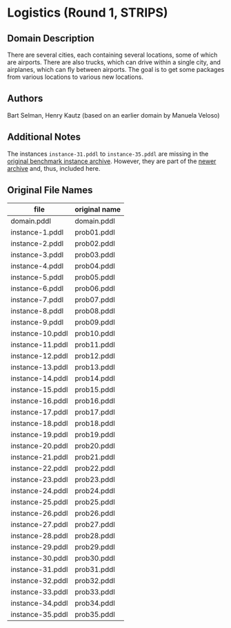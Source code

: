 # Logistics (Round 1, STRIPS)

## Domain Description

There are several cities, each containing several locations, some of which are airports.
There are also trucks, which can drive within a single city, and airplanes, which can fly between airports.
The goal is to get some packages from various locations to various new locations.

## Authors

Bart Selman, Henry Kautz (based on an earlier domain by Manuela Veloso)

## Additional Notes

The instances `instance-31.pddl` to `instance-35.pddl` are missing in the [original benchmark instance archive][1].
However, they are part of the [newer archive][2] and, thus, included here.

## Original File Names

| file             | original name |
|------------------|---------------|
| domain.pddl      | domain.pddl   |
| instance-1.pddl  | prob01.pddl   |
| instance-2.pddl  | prob02.pddl   |
| instance-3.pddl  | prob03.pddl   |
| instance-4.pddl  | prob04.pddl   |
| instance-5.pddl  | prob05.pddl   |
| instance-6.pddl  | prob06.pddl   |
| instance-7.pddl  | prob07.pddl   |
| instance-8.pddl  | prob08.pddl   |
| instance-9.pddl  | prob09.pddl   |
| instance-10.pddl | prob10.pddl   |
| instance-11.pddl | prob11.pddl   |
| instance-12.pddl | prob12.pddl   |
| instance-13.pddl | prob13.pddl   |
| instance-14.pddl | prob14.pddl   |
| instance-15.pddl | prob15.pddl   |
| instance-16.pddl | prob16.pddl   |
| instance-17.pddl | prob17.pddl   |
| instance-18.pddl | prob18.pddl   |
| instance-19.pddl | prob19.pddl   |
| instance-20.pddl | prob20.pddl   |
| instance-21.pddl | prob21.pddl   |
| instance-22.pddl | prob22.pddl   |
| instance-23.pddl | prob23.pddl   |
| instance-24.pddl | prob24.pddl   |
| instance-25.pddl | prob25.pddl   |
| instance-26.pddl | prob26.pddl   |
| instance-27.pddl | prob27.pddl   |
| instance-28.pddl | prob28.pddl   |
| instance-29.pddl | prob29.pddl   |
| instance-30.pddl | prob30.pddl   |
| instance-31.pddl | prob31.pddl   |
| instance-32.pddl | prob32.pddl   |
| instance-33.pddl | prob33.pddl   |
| instance-34.pddl | prob34.pddl   |
| instance-35.pddl | prob35.pddl   |




[1]:http://ipc98.icaps-conference.org/aipscomp.tar.gz
[2]:http://ipc98.icaps-conference.org/domains.zip
